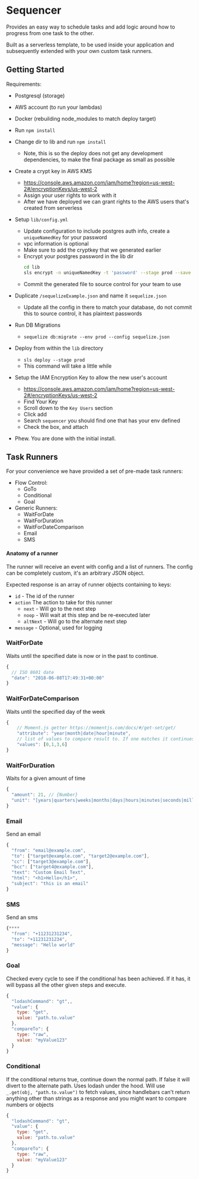 # Sequencer

Provides an easy way to schedule tasks and add 
logic around how to progress from one task to the other.

Built as a serverless template, to be used inside 
your application and subsequently extended with your
own custom task runners.
    
## Getting Started

Requirements:
* Postgresql (storage)
* AWS account (to run your lambdas)
* Docker (rebuilding node_modules to match deploy target)

* Run `npm install`
* Change dir to lib and run `npm install`
    * Note, this is so the deploy does not get any development dependencies, to make the final package as small as possible
* Create a crypt key in AWS KMS
    * https://console.aws.amazon.com/iam/home?region=us-west-2#/encryptionKeys/us-west-2
    * Assign your user rights to work with it
    * After we have deployed we can grant rights to the AWS users that's created from serverless
* Setup `lib/config.yml`
    * Update configuration to include postgres auth info, create a `uniqueNamedKey` for your password
    * vpc information is optional
    * Make sure to add the cryptkey that we generated earlier
    * Encrypt your postgres password in the lib dir
        ```bash
        cd lib
        sls encrypt -n uniqueNamedKey -t 'password' --stage prod --save
        ```
    * Commit the generated file to source control for your team to use
    
* Duplicate `/sequelizeExample.json` and name it `sequelize.json`
    * Update all the config in there to match your database, do not commit this to source control, it has plaintext passwords 
* Run DB Migrations
    * `sequelize db:migrate --env prod --config sequelize.json`
* Deploy from within the `lib` directory
    * `sls deploy --stage prod`
    * This command will take a little while
* Setup the IAM Encryption Key to allow the new user's account
    * https://console.aws.amazon.com/iam/home?region=us-west-2#/encryptionKeys/us-west-2
    * Find Your Key
    * Scroll down to the `Key Users` section
    * Click add
    * Search `sequencer` you should find one that has your env defined
    * Check the box, and attach
* Phew. You are done with the initial install.
    
## Task Runners
For your convenience we have
provided a set of pre-made task runners:

* Flow Control:
    * GoTo
    * Conditional
    * Goal
* Generic Runners:
    * WaitForDate
    * WaitForDuration
    * WaitForDateComparison
    * Email
    * SMS
    
#### Anatomy of a runner

The runner will receive an event with config and a list of runners. The config can be
completely custom, it's an arbitrary JSON object.

Expected response is an array of runner objects containing to keys:
* `id` - The id of the runner
* `action` The action to take for this runner
    * `next` - Will go to the next step 
    * `noop` - Will wait at this step and be re-executed later
    * `altNext` - Will go to the alternate next step 
* `message` - Optional, used for logging

### WaitForDate

Waits until the specified date is now or in the past to continue.

```javascript
{
  // ISO 8601 date
  "date": "2018-06-08T17:49:31+00:00"
}
```

### WaitForDateComparison

Waits until the specified day of the week

```javascript
{
    // Moment.js getter https://momentjs.com/docs/#/get-set/get/
    "attribute": "year|month|date|hour|minute",
    // list of values to compare result to. If one matches it continues
    "values": [0,1,3,6]
}
``` 

### WaitForDuration

Waits for a given amount of time

```javascript
{
  "amount": 21, // {Number}
  "unit": "[years|quarters|weeks|months|days|hours|minutes|seconds|milliseconds]"
}
```

### Email

Send an email

```javascript
{
  "from": "email@example.com",
  "to": ["target@example.com", "target2@example.com"],
  "cc": ["target3@example.com"],
  "bcc": ["target4@example.com"],
  "text": "Custom Email Text",
  "html": "<h1>Hello</h1>",
  "subject": "this is an email"
}
```

### SMS

Send an sms

```javascript
{****
  "from": "+11231231234",
  "to": "+11231231234",
  "message": "Hello world"
}
```

### Goal

Checked every cycle to see if the conditional has been achieved. If it has, 
it will bypass all the other given steps and execute.

```javascript
{
  "lodashCommand": "gt",,
  "value": {
    type: "get",
    value: "path.to.value"
  },
  "compareTo": {
    type: "raw",
    value: "myValue123"
  }
}
```

### Conditional

If the conditional returns true, continue down the normal path. If false it
will divert to the alternate path. Uses lodash under the hood. 
Will use `_.get(obj, "path.to.value")` to fetch values, since handlebars can't 
return anything other than strings as a response and you might want to compare numbers or objects

```javascript
{
  "lodashCommand": "gt",
  "value": {
    type: "get",
    value: "path.to.value"
  },
  "compareTo": {
    type: "raw",
    value: "myValue123"
  }
}
```
